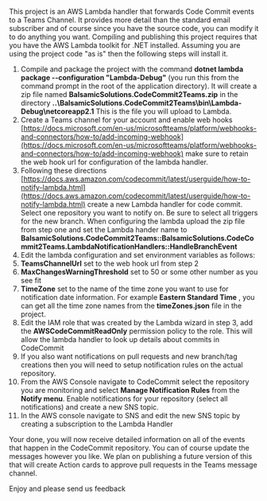 This project is an AWS Lambda handler that forwards Code Commit events to a Teams Channel. It provides more detail than the standard email subscriber and of course since you have the source code, you can modify it to do anything you want. Compiling and publishing this project requires that you have the AWS Lambda toolkit for .NET installed. Assuming you are using the project code &quot;as is&quot; then the following steps will install it.

1. Compile and package the project with the command **dotnet lambda package --configuration &quot;Lambda-Debug&quot;** (you run this from the command prompt in the root of the application directory). It will create a zip file named **BalsamicSolutions.CodeCommit2Teams.zip** in the directory **..\BalsamicSolutions.CodeCommit2Teams\bin\Lambda-Debug\netcoreapp2.1** This is the file you will upload to Lambda.
2. Create a Teams channel for your account and enable web hooks [https://docs.microsoft.com/en-us/microsoftteams/platform/webhooks-and-connectors/how-to/add-incoming-webhook](https://docs.microsoft.com/en-us/microsoftteams/platform/webhooks-and-connectors/how-to/add-incoming-webhook) make sure to retain the web hook url for configuration of the lambda handler.
3. Following these directions [https://docs.aws.amazon.com/codecommit/latest/userguide/how-to-notify-lambda.html](https://docs.aws.amazon.com/codecommit/latest/userguide/how-to-notify-lambda.html) create a new Lambda handler for code commit. Select one repository you want to notify on. Be sure to select all triggers for the new branch. When configuring the lambda upload the zip file from step one and set the Lambda hander name to   **BalsamicSolutions.CodeCommit2Teams::BalsamicSolutions.CodeCommit2Teams.LambdaNotificationHandlers::HandleBranchEvent**
4. Edit the lambda configuration and set environment variables as follows:
  1. **TeamsChannelUrl** set to the web hook url from step 2
  2. **MaxChangesWarningThreshold** set to 50 or some other number as you see fit
  3. **TimeZone** set to the name of the time zone you want to use for notification date information. For example **Eastern Standard Time** , you can get all the time zone names from the **timeZones.json** file in the project.
5. Edit the IAM role that was created by the Lambda wizard in step 3, add the **AWSCodeCommitReadOnly** permission policy to the role. This will allow the lambda handler to look up details about commits in CodeCommit
6. If you also want notifications on pull requests and new branch/tag creations then you will need to setup notification rules on the actual repository.
  1.  From the AWS Console navigate to CodeCommit select the repository you are monitoring and select **Manage Notification Rules** from the **Notify menu**. Enable notifications for your repository (select all notifications) and create a new SNS topic.
  2. In the AWS console navigate to SNS and edit the new SNS topic by creating a subscription to the Lambda Handler

Your done, you will now receive detailed information on all of the events that happen in the CodeCommit repository. You can of course update the messages however you like. We plan on publishing a future version of this that will create Action cards to approve pull requests in the Teams message channel.

Enjoy and please send us feedback
